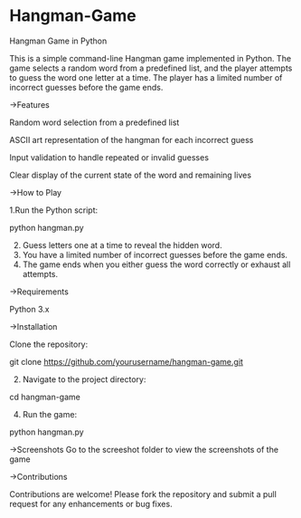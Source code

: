 # Hangman-Game

Hangman Game in Python


This is a simple command-line Hangman game implemented in Python. The game selects a random word from a predefined list, and the player attempts to guess the word one letter at a time. The player has a limited number of incorrect guesses before the game ends.

->Features


Random word selection from a predefined list

ASCII art representation of the hangman for each incorrect guess

Input validation to handle repeated or invalid guesses

Clear display of the current state of the word and remaining lives

->How to Play

1.Run the Python script:

python hangman.py

2. Guess letters one at a time to reveal the hidden word.
3. You have a limited number of incorrect guesses before the game ends.
4. The game ends when you either guess the word correctly or exhaust all attempts.

->Requirements

Python 3.x

->Installation

Clone the repository:

git clone https://github.com/yourusername/hangman-game.git

2. Navigate to the project directory:

cd hangman-game

4. Run the game:

python hangman.py

->Screenshots
Go to the screeshot folder to view the screenshots of the game

->Contributions

Contributions are welcome! Please fork the repository and submit a pull request for any enhancements or bug fixes.

